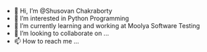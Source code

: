 - 👋 Hi, I’m @Shusovan Chakraborty
- 👀 I’m interested in Python Programming
- 🌱 I’m currently learning and working at Moolya Software Testing
- 💞️ I’m looking to collaborate on ...
- 📫 How to reach me ...

<!---
Shusovan/Shusovan is a ✨ special ✨ repository because its `README.md` (this file) appears on your GitHub profile.
You can click the Preview link to take a look at your changes.
--->
